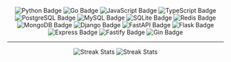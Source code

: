 <p align="center">
    <img src="https://img.shields.io/badge/Python-Informational?style=flat&logo=python&logoColor=white&color=3776AB"
        alt="Python Badge" />
    <img src="https://img.shields.io/badge/Go-Informational?style=flat&logo=go&logoColor=white&color=00ADD8"
        alt="Go Badge" />
    <img src="https://img.shields.io/badge/JavaScript-Informational?style=flat&logo=javascript&logoColor=black&color=F7DF1E"
        alt="JavaScript Badge" />
    <img src="https://img.shields.io/badge/TypeScript-Informational?style=flat&logo=typescript&logoColor=white&color=3178C6"
        alt="TypeScript Badge" />
    <img src="https://img.shields.io/badge/PostgreSQL-Informational?style=flat&logo=postgresql&logoColor=white&color=4169E1"
        alt="PostgreSQL Badge" />
    <img src="https://img.shields.io/badge/MySQL-Informational?style=flat&logo=mysql&logoColor=white&color=4479A1"
        alt="MySQL Badge" />
    <img src="https://img.shields.io/badge/SQLite-Informational?style=flat&logo=sqlite&logoColor=white&color=003B57"
        alt="SQLite Badge" />
    <img src="https://img.shields.io/badge/Redis-Informational?style=flat&logo=redis&logoColor=white&color=DC382D"
        alt="Redis Badge" />
    <img src="https://img.shields.io/badge/MongoDB-Informational?style=flat&logo=mongodb&logoColor=white&color=4DB33D"
        alt="MongoDB Badge" />
    <img src="https://img.shields.io/badge/Django-Informational?style=flat&logo=django&logoColor=white&color=092E20"
        alt="Django Badge" />
    <img src="https://img.shields.io/badge/FastAPI-Informational?style=flat&logo=fastapi&logoColor=white&color=000000"
        alt="FastAPI Badge" />
    <img src="https://img.shields.io/badge/Flask-Informational?style=flat&logo=flask&logoColor=white&color=000000"
        alt="Flask Badge" />
    <img src="https://img.shields.io/badge/Express-Informational?style=flat&logo=express&logoColor=white&color=000000"
        alt="Express Badge" />
    <img src="https://img.shields.io/badge/Fastify-Informational?style=flat&logo=fastify&logoColor=white&color=000000"
        alt="Fastify Badge" />
    <img src="https://img.shields.io/badge/Gin-Informational?style=flat&logo=gin&logoColor=white&color=00ADD8"
        alt="Gin Badge" />
</p>

<hr>

<p align="center">
    <picture>
        <source
            srcset="https://github-readme-streak-stats.herokuapp.com?user=bezstrok&theme=meta-light&hide_border=true&date_format=[Y.]n.j&background=00000000"
            media="(prefers-color-scheme: dark)" />
        <source
            srcset="https://github-readme-streak-stats.herokuapp.com?user=bezstrok&theme=meta-light&hide_border=true&date_format=[Y.]n.j&background=00000000"
            media="(prefers-color-scheme: light), (prefers-color-scheme: no-preference)" />
        <img alt="Streak Stats" />
    </picture>
    <picture>
        <source srcset="https://github-readme-activity-graph.vercel.app/graph?username=bezstrok&theme=dracula"
            media="(prefers-color-scheme: dark)" />
        <source
            srcset="https://github-readme-activity-graph.vercel.app/graph?username=bezstrok&theme=github-dark-dimmed&hide_border=true&days=30&custom_title=Activity&bg_color=00000000"
            media="(prefers-color-scheme: light), (prefers-color-scheme: no-preference)" />
        <img alt="Streak Stats" />
    </picture>
</p>